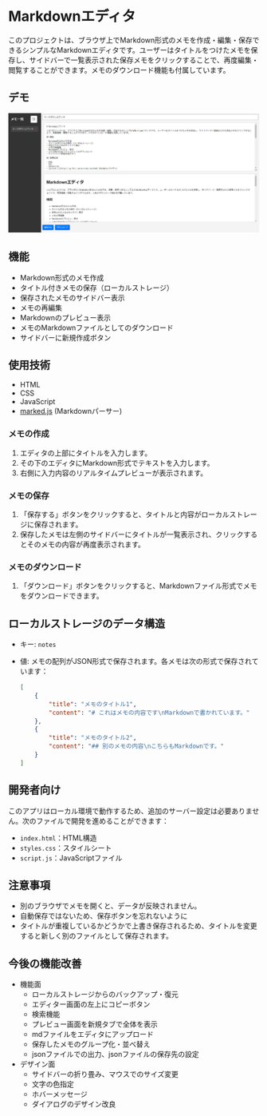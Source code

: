 # Markdownエディタ

このプロジェクトは、ブラウザ上でMarkdown形式のメモを作成・編集・保存できるシンプルなMarkdownエディタです。ユーザーはタイトルをつけたメモを保存し、サイドバーで一覧表示された保存メモをクリックすることで、再度編集・閲覧することができます。メモのダウンロード機能も付属しています。

## デモ
![](img/demo.png)

## 機能

- Markdown形式のメモ作成
- タイトル付きメモの保存（ローカルストレージ）
- 保存されたメモのサイドバー表示
- メモの再編集
- Markdownのプレビュー表示
- メモのMarkdownファイルとしてのダウンロード
- サイドバーに新規作成ボタン

## 使用技術

- HTML
- CSS
- JavaScript
- [marked.js](https://github.com/markedjs/marked) (Markdownパーサー)
  

### メモの作成

1. エディタの上部にタイトルを入力します。
2. その下のエディタにMarkdown形式でテキストを入力します。
3. 右側に入力内容のリアルタイムプレビューが表示されます。

### メモの保存

1. 「保存する」ボタンをクリックすると、タイトルと内容がローカルストレージに保存されます。
2.  保存したメモは左側のサイドバーにタイトルが一覧表示され、クリックするとそのメモの内容が再度表示されます。

### メモのダウンロード

1. 「ダウンロード」ボタンをクリックすると、Markdownファイル形式でメモをダウンロードできます。

## ローカルストレージのデータ構造

- キー: `notes`
- 値: メモの配列がJSON形式で保存されます。各メモは次の形式で保存されています：

    ```json
    [
        {
            "title": "メモのタイトル1",
            "content": "# これはメモの内容です\nMarkdownで書かれています。"
        },
        {
            "title": "メモのタイトル2",
            "content": "## 別のメモの内容\nこちらもMarkdownです。"
        }
    ]
    ```

## 開発者向け

このアプリはローカル環境で動作するため、追加のサーバー設定は必要ありません。次のファイルで開発を進めることができます：

- `index.html`：HTML構造
- `styles.css`：スタイルシート
- `script.js`：JavaScriptファイル

## 注意事項
- 別のブラウザでメモを開くと、データが反映されません。
- 自動保存ではないため、保存ボタンを忘れないように
- タイトルが重複しているかどうかで上書き保存されるため、タイトルを変更すると新しく別のファイルとして保存されます。
  
## 今後の機能改善
- 機能面
  - ローカルストレージからのバックアップ・復元
  - エディター画面の左上にコピーボタン
  - 検索機能
  - プレビュー画面を新規タブで全体を表示
  - mdファイルをエディタにアップロード
  - 保存したメモのグループ化・並べ替え
  - jsonファイルでの出力、jsonファイルの保存先の設定
- デザイン面
  - サイドバーの折り畳み、マウスでのサイズ変更
  - 文字の色指定
  - ホバーメッセージ
  - ダイアログのデザイン改良
